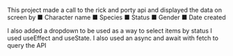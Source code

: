 This project made a call to the rick and porty api and displayed the data on screen by
■ Character name
■ Species
■ Status
■ Gender
■ Date created

I also added a dropdown to be used as a way to select items by status
I used useEffect and useState.
I also used an async and await with fetch to query the API